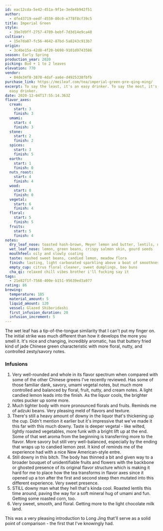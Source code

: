 ```yaml
---
id: eac12cda-5e42-451a-9f1e-3ede4b942f51
author:
  - 4fe43719-eedf-4559-80c0-e778f8cf39c5
title: Imperial Green
style:
  - 39e7d9ff-2757-4789-bebf-7d3d14e9ca48
cultivar:
  - 15e7da87-fc56-4642-87bd-5a8243c913b7
origin:
  - 3c4be15a-42d8-4f20-b698-9101d9743586
season: Early Spring
production_year: 2020
picking: Bud + 1 to 2 leaves
elevation: 770
vendor:
  - 84de34f8-3878-4daf-aa6e-d4925338fbfb
purchase_link: https://meileaf.com/tea/imperial-green-pre-qing-ming/
excerpt: To say the least, it's an easy drinker. To say the most, it's a really
  easy drinker.
date: 2020-12-04T17:55:14.363Z
flavor_axes:
  cream:
    start: 3
    finish: 3
  umami:
    start: 4
    finish: 3
  stone:
    start: 2
    finish: 2
  spices:
    start: 3
    finish: 5
  earth:
    start: 1
    finish: 0
  nuts_roast:
    start: 4
    finish: 4
  wood:
    start: 0
    finish: 0
  vegetal:
    start: 6
    finish: 4
  floral:
    start: 5
    finish: 5
  fruits:
    start: 5
    finish: 4
notes:
  dry_leaf_nose: toasted hash-brown, Meyer lemon and butter, lentils, nuttiness
  wet_leaf_nose: lemon, green beans, crispy salmon skin, gourd seeds
  mouthfeel: oily and slowly coating
  taste: mashed sweet beans, candied lemon, meadow flora
  finish: lasting, light carbonated sparkling above a boat of smoothness
  empty_cup: citrus floral cleaner, sweet dumplings, bao buns
  cha_qi: relaxed chill vibes brother i'll fucking say it
tags:
  - 21e82f1f-7568-400e-b151-95639ed3a977
rating: 86
brewing:
  temperature: 185
  material_amount: 5
  liquid_amount: 120
  vessel: Glazed Shiboridashi
  first_infusion_duration: 20
  infusion_increment: 5
---
```


The wet leaf has a tip-of-the-tongue similarity that I can't put my finger on. The initial strike was much different than how it develops the more you smell it. It's nice and changing, incredibly aromatic, has that buttery fried kind of jade Chinese green characteristic with more floral, nutty, and controlled zesty/savory notes.

### Infusions

1. Very well-rounded and whole in its flavor spectrum when compared with some of the other Chinese greens I've recently reviewed. Has some of those familiar dank, savory, umami vegetal notes, but much more controlled and balanced by floral, fruit, nutty, and cream notes. A light candied lemon leads into the finish. As the liquor cools, the brighter notes pucker up some more.
2. Much tighter body with more pronounced florals and fruits. Reminds me of adzuki beans. Very pleasing meld of flavors and texture.
3. There's still a heavy amount of downy in the liquor that's thickening up the cup. Didn't mention it earlier but it's impressive that we've made it this far with this much downy. Taste is deeper vegetal - like wilted, lightly roasted vegetables, more funk with a bright lift up at the end. Some of that wet aroma from the beginning is transferring more to the flavor. More savory but still very well-balanced, especially by the ending that wraps up to candied lemon zest. It kind of reminds me of the experience had with a nice New American-style entre.
4. Still downy in this bitch. The body has thinned a bit and given way to a broader bouquet of unidentifiable fruits and flowers with the backbone or ghosted presence of its original flavor structure which is making it hard for me to place how the tea transforms in flavor axes since it opened up a ton after the first and second steep then mutated into this different experience. Very sweet presence.
5. STILL downy man what they hell that's kinda cool. Roasted lentils this time around, paving the way for a soft mineral hug of umami and fun. Getting some roasted corn, too.
6. Very sweet, smooth, and floral. Getting more to the light chocolate milk land.

This was a very pleasing introduction to Long Jing that'll serve as a solid point of comparison - the first that I've knowingly had.
